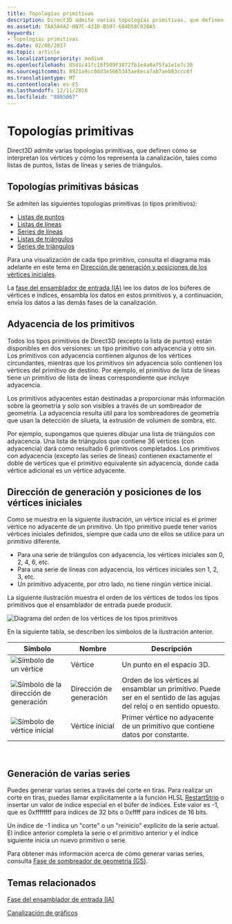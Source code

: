 ```yaml
---
title: Topologías primitivas
description: Direct3D admite varias topologías primitivas, que definen cómo se interpretan los vértices y cómo los representa la canalización, tales como listas de puntos, listas de líneas y series de triángulos.
ms.assetid: 7AA5A4A2-0B7C-431D-B597-684D58C02BA5
keywords:
- Topologías primitivas
ms.date: 02/08/2017
ms.topic: article
ms.localizationpriority: medium
ms.openlocfilehash: 85d1c41fc10f509f3872fb1e4a0af5fa1e1e7c30
ms.sourcegitcommit: 8921a9cc0dd3e5665345ae8eca7ab7aeb83ccc6f
ms.translationtype: MT
ms.contentlocale: es-ES
ms.lasthandoff: 12/11/2018
ms.locfileid: "8885067"
---
```

# <a name="primitive-topologies"></a>Topologías primitivas


Direct3D admite varias topologías primitivas, que definen cómo se interpretan los vértices y cómo los representa la canalización, tales como listas de puntos, listas de líneas y series de triángulos.

## <a name="span-idprimitivetypesspanspan-idprimitivetypesspanspan-idprimitivetypesspanbasic-primitive-topologies"></a><span id="Primitive_Types"></span><span id="primitive_types"></span><span id="PRIMITIVE_TYPES"></span>Topologías primitivas básicas


Se admiten las siguientes topologías primitivas (o tipos primitivos):

-   [Listas de puntos](point-lists.md)
-   [Listas de líneas](line-lists.md)
-   [Series de líneas](line-strips.md)
-   [Listas de triángulos](triangle-lists.md)
-   [Series de triángulos](triangle-strips.md)

Para una visualización de cada tipo primitivo, consulta el diagrama más adelante en este tema en [Dirección de generación y posiciones de los vértices iniciales](#winding-direction-and-leading-vertex-positions).

La [fase del ensamblador de entrada (IA)](input-assembler-stage--ia-.md) lee los datos de los búferes de vértices e índices, ensambla los datos en estos primitivos y, a continuación, envía los datos a las demás fases de la canalización.

## <a name="span-idprimitiveadjacencyspanspan-idprimitiveadjacencyspanspan-idprimitiveadjacencyspanprimitive-adjacency"></a><span id="Primitive_Adjacency"></span><span id="primitive_adjacency"></span><span id="PRIMITIVE_ADJACENCY"></span>Adyacencia de los primitivos


Todos los tipos primitivos de Direct3D (excepto la lista de puntos) están disponibles en dos versiones: un tipo primitivo con adyacencia y otro sin. Los primitivos con adyacencia contienen algunos de los vértices circundantes, mientras que los primitivos sin adyacencia solo contienen los vértices del primitivo de destino. Por ejemplo, el primitivo de lista de líneas tiene un primitivo de lista de líneas correspondiente que incluye adyacencia.

Los primitivos adyacentes están destinadas a proporcionar más información sobre la geometría y solo son visibles a través de un sombreador de geometría. La adyacencia resulta útil para los sombreadores de geometría que usan la detección de silueta, la extrusión de volumen de sombra, etc.

Por ejemplo, supongamos que quieres dibujar una lista de triángulos con adyacencia. Una lista de triángulos que contiene 36 vértices (con adyacencia) dará como resultado 6 primitivos completados. Los primitivos con adyacencia (excepto las series de líneas) contienen exactamente el doble de vértices que el primitivo equivalente sin adyacencia, donde cada vértice adicional es un vértice adyacente.

## <a name="span-idwindingdirectionandleadingvertexpositionsspanspan-idwindingdirectionandleadingvertexpositionsspanspan-idwindingdirectionandleadingvertexpositionsspanspan-idwinding-direction-and-leading-vertex-positionsspanwinding-direction-and-leading-vertex-positions"></a><span id="Winding_Direction_and_Leading_Vertex_Positions"></span><span id="winding_direction_and_leading_vertex_positions"></span><span id="WINDING_DIRECTION_AND_LEADING_VERTEX_POSITIONS"></span><span id="winding-direction-and-leading-vertex-positions"></span>Dirección de generación y posiciones de los vértices iniciales


Como se muestra en la siguiente ilustración, un vértice inicial es el primer vértice no adyacente de un primitivo. Un tipo primitivo puede tener varios vértices iniciales definidos, siempre que cada uno de ellos se utilice para un primitivo diferente.

-   Para una serie de triángulos con adyacencia, los vértices iniciales son 0, 2, 4, 6, etc.
-   Para una serie de líneas con adyacencia, los vértices iniciales son 1, 2, 3, etc.
-   Un primitivo adyacente, por otro lado, no tiene ningún vértice inicial.

La siguiente ilustración muestra el orden de los vértices de todos los tipos primitivos que el ensamblador de entrada puede producir.

![Diagrama del orden de los vértices de los tipos primitivos](images/d3d10-primitive-topologies.png)

En la siguiente tabla, se describen los símbolos de la ilustración anterior.

| Símbolo                                                                                   | Nombre              | Descripción                                                                         |
|------------------------------------------------------------------------------------------|-------------------|-------------------------------------------------------------------------------------|
| ![Símbolo de un vértice](images/d3d10-primitive-topologies-vertex.png)                     | Vértice            | Un punto en el espacio 3D.                                                                |
| ![Símbolo de la dirección de generación](images/d3d10-primitive-topologies-winding-direction.png) | Dirección de generación | Orden de los vértices al ensamblar un primitivo. Puede ser en el sentido de las agujas del reloj o en sentido opuesto. |
| ![Símbolo de vértice inicial](images/d3d10-primitive-topologies-leading-vertex.png)       | Vértice inicial    | Primer vértice no adyacente de un primitivo que contiene datos por constante.       |

 

## <a name="span-idgeneratingmultiplestripsspanspan-idgeneratingmultiplestripsspanspan-idgeneratingmultiplestripsspangenerating-multiple-strips"></a><span id="Generating_Multiple_Strips"></span><span id="generating_multiple_strips"></span><span id="GENERATING_MULTIPLE_STRIPS"></span>Generación de varias series


Puedes generar varias series a través del corte en tiras. Para realizar un corte en tiras, puedes llamar explícitamente a la función HLSL [RestartStrip](https://msdn.microsoft.com/library/windows/desktop/bb509660) o insertar un valor de índice especial en el búfer de índices. Este valor es -1, que es 0xffffffff para índices de 32 bits o 0xffff para índices de 16 bits.

Un índice de -1 indica un "corte" o un "reinicio" explícito de la serie actual. El índice anterior completa la serie o el primitivo anterior y el índice siguiente inicia un nuevo primitivo o serie.

Para obtener más información acerca de cómo generar varias series, consulta [Fase de sombreador de geometría (GS)](geometry-shader-stage--gs-.md).

## <a name="span-idrelated-topicsspanrelated-topics"></a><span id="related-topics"></span>Temas relacionados


[Fase del ensamblador de entrada (IA)](input-assembler-stage--ia-.md)

[Canalización de gráficos](graphics-pipeline.md)

 

 




